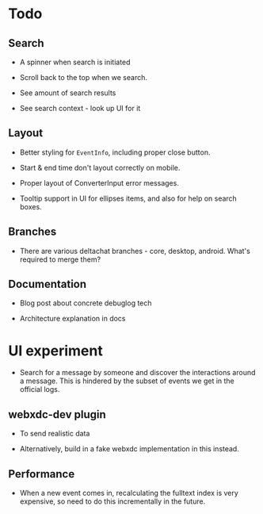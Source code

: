 # Todo

## Search

- A spinner when search is initiated

- Scroll back to the top when we search.

- See amount of search results

- See search context - look up UI for it

## Layout

- Better styling for `EventInfo`, including proper close button.

- Start & end time don't layout correctly on mobile.

- Proper layout of ConverterInput error messages.

- Tooltip support in UI for ellipses items, and also for help
  on search boxes.

## Branches

- There are various deltachat branches - core, desktop, android. What's
  required to merge them?

## Documentation

- Blog post about concrete debuglog tech

- Architecture explanation in docs

# UI experiment

- Search for a message by someone and discover the interactions around a
  message. This is hindered by the subset of events we get in the official
  logs.

## webxdc-dev plugin

- To send realistic data

- Alternatively, build in a fake webxdc implementation in this instead.

## Performance

- When a new event comes in, recalculating the fulltext index is very
  expensive, so need to do this incrementally in the future.
